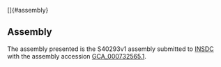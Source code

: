 []{#assembly}

Assembly
--------

The assembly presented is the S40293v1 assembly submitted to
[INSDC](http://www.insdc.org) with the assembly accession
[GCA\_000732565.1](http://www.ebi.ac.uk/ena/data/view/GCA_000732565.1).
